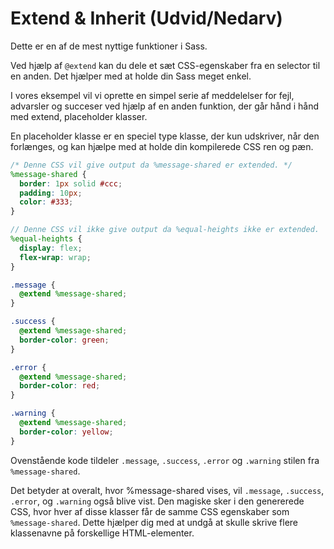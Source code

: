 # Extend & Inherit (Udvid/Nedarv)

Dette er en af de mest nyttige funktioner i Sass. 

Ved hjælp af `@extend` kan du dele et sæt CSS-egenskaber fra en selector til en anden. Det hjælper med at holde din Sass meget enkel. 

I vores eksempel vil vi oprette en simpel serie af meddelelser for fejl, advarsler og succeser ved hjælp af en anden funktion, der går hånd i hånd med extend, placeholder klasser. 

En placeholder klasse er en speciel type klasse, der kun udskriver, når den forlænges, og kan hjælpe med at holde din kompilerede CSS ren og pæn.

```scss
/* Denne CSS vil give output da %message-shared er extended. */
%message-shared {
  border: 1px solid #ccc;
  padding: 10px;
  color: #333;
}

// Denne CSS vil ikke give output da %equal-heights ikke er extended.
%equal-heights {
  display: flex;
  flex-wrap: wrap;
}

.message {
  @extend %message-shared;
}

.success {
  @extend %message-shared;
  border-color: green;
}

.error {
  @extend %message-shared;
  border-color: red;
}

.warning {
  @extend %message-shared;
  border-color: yellow;
}
```

Ovenstående kode tildeler `.message`, `.success`, `.error` og `.warning` stilen fra `%message-shared`. 

Det betyder at overalt, hvor %message-shared vises, vil `.message`, `.success`, `.error`, og `.warning` også blive vist. Den magiske sker i den genererede CSS, hvor hver af disse klasser får de samme CSS egenskaber som `%message-shared`. Dette hjælper dig med at undgå at skulle skrive flere klassenavne på forskellige HTML-elementer.